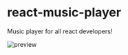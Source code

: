 # react-music-player
Music player for all react developers!

![preview](https://image.ibb.co/n5Neqp/nir_berko_music_player.png)
